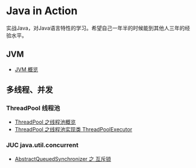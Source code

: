 # Java in Action
实战Java，对Java语言特性的学习。希望自己一年半的时候能到其他人三年的经验水平。
## JVM
- [JVM 概览](https://github.com/RojerAlone/Java-in-Action/blob/master/blog/JVM-Outline.md)
## 多线程、并发
### ThreadPool 线程池
- [ThreadPool 之线程池概览](https://github.com/RojerAlone/Java-in-Action/blob/master/blog/ThreadPool-1.md)
- [ThreadPool 之线程池实现类 ThreadPoolExecutor](https://github.com/RojerAlone/Java-in-Action/blob/master/blog/ThreadPool-2.md)
### JUC java.util.concurrent
- [AbstractQueuedSynchronizer 之 互斥锁](https://github.com/RojerAlone/Java-in-Action/blob/master/blog/AbstractQueueSynchronizer-Mutex.md)
